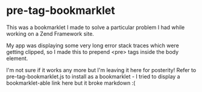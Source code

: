 pre-tag-bookmarklet
===================

This was a bookmarklet I made to solve a particular problem I had while working on a Zend Framework site.

My app was displaying some very long error stack traces which were getting clipped, so I made this to prepend \<pre\> tags inside the body element.

I'm not sure if it works any more but I'm leaving it here for posterity! Refer to pre-tag-bookmarklet.js to install as a bookmarklet - I tried to display a bookmarklet-able link here but it broke markdown :(
